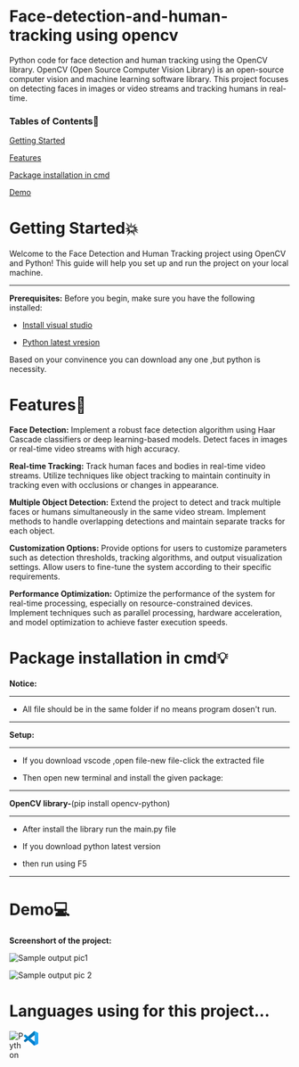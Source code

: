 # Face-detection-and-human-tracking using opencv 

Python code for face detection and human tracking using the OpenCV library. OpenCV (Open Source Computer Vision Library) is an open-source computer vision and machine learning software library. This project focuses on detecting faces in images or video streams and tracking humans in real-time.


### Tables of Contents📜

[Getting Started](#getting-started)

[Features](#Features)

[Package installation in cmd](#Package-installation-in-cmd)

[Demo](#demo)

# Getting Started💥

Welcome to the Face Detection and Human Tracking project using OpenCV and Python! This guide will help you set up and run the project on your local machine.

***
**Prerequisites:**
Before you begin, make sure you have the following installed:

* [Install visual studio](https://code.visualstudio.com/)

* [Python latest vresion](https://python.org/)

Based on your convinence you can download any one ,but python is necessity.

# Features💫

**Face Detection:** Implement a robust face detection algorithm using Haar Cascade classifiers or deep learning-based models. Detect faces in images or real-time video streams with high accuracy.

**Real-time Tracking:** Track human faces and bodies in real-time video streams. Utilize techniques like object tracking to maintain continuity in tracking even with occlusions or changes in appearance.

**Multiple Object Detection:** Extend the project to detect and track multiple faces or humans simultaneously in the same video stream. Implement methods to handle overlapping detections and maintain separate tracks for each object.

**Customization Options:** Provide options for users to customize parameters such as detection thresholds, tracking algorithms, and output visualization settings. Allow users to fine-tune the system according to their specific requirements.

**Performance Optimization:** Optimize the performance of the system for real-time processing, especially on resource-constrained devices. Implement techniques such as parallel processing, hardware acceleration, and model optimization to achieve faster execution speeds.

# Package installation in cmd💡

**Notice:**

***
   * All file should be in the same folder if no means program dosen't run.
***

**Setup:**

***
* If you download vscode ,open file-new file-click the extracted file

* Then open new terminal and install the given package:

***
   **OpenCV library-**(pip install opencv-python)

***
* After install the library run the main.py file 

* If you download python latest version 

* then run using F5
***
# Demo💻

**Screenshort of the project:**

![Sample output pic1](https://github.com/Dhanushharish/Face-detection-and-human-tracking/assets/91535902/0d2b14ca-ff09-4537-8e7c-fe5591daeab8)

![Sample output pic 2](https://github.com/Dhanushharish/Face-detection-and-human-tracking/assets/91535902/7bfd7009-6c09-43ae-9e61-aad801a999c9)



# Languages using for this project...

[<img align="left" alt="Python" width="26px" src="https://upload.wikimedia.org/wikipedia/commons/thumb/c/c3/Python-logo-notext.svg/600px-Python-logo-notext.svg.png" />](https://python.org/)
[<img align="left" alt="Visual Studio Code" width="26px" src="https://raw.githubusercontent.com/github/explore/80688e429a7d4ef2fca1e82350fe8e3517d3494d/topics/visual-studio-code/visual-studio-code.png" />](https://code.visualstudio.com/)
